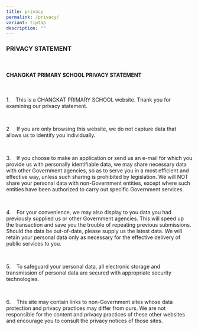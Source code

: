 ```yaml
---
title: privacy
permalink: /privacy/
variant: tiptap
description: ""
---
```

<h3><strong>PRIVACY STATEMENT</strong></h3>
<p>&nbsp;</p>
<h4><strong>CHANGKAT PRIMARY SCHOOL PRIVACY STATEMENT</strong></h4>
<p><strong>&nbsp;</strong>
</p>
<p>1.&nbsp;&nbsp;&nbsp; This is a CHANGKAT PRIMARY SCHOOL<strong> </strong>website.
Thank you for examining our privacy statement.</p>
<p>&nbsp;&nbsp;&nbsp;&nbsp;&nbsp;&nbsp; &nbsp;</p>
<p>2&nbsp;&nbsp;&nbsp;&nbsp; If you are only browsing this website, we do
not capture data that allows us to identify you individually.</p>
<p>&nbsp;&nbsp;&nbsp;&nbsp;&nbsp;&nbsp; &nbsp;</p>
<p>3.&nbsp;&nbsp;&nbsp; If you choose to make an application or send us an
e-mail for which you provide us with personally identifiable data, we may
share necessary data with other Government agencies, so as to serve you
in a most efficient and effective way, unless such sharing is prohibited
by legislation. We will NOT share your personal data with non-Government
entities, except where such entities have been authorized to carry out
specific Government services.</p>
<p>&nbsp;&nbsp;&nbsp;&nbsp;&nbsp;&nbsp; &nbsp;</p>
<p>4.&nbsp;&nbsp;&nbsp; For your convenience, we may also display to you
data you had previously supplied us or other Government agencies. This
will speed up the transaction and save you the trouble of repeating previous
submissions. Should the data be out-of-date, please supply us the latest
data. We will retain your personal data only as necessary for the effective
delivery of public services to you.</p>
<p>&nbsp;&nbsp;&nbsp;&nbsp;&nbsp;&nbsp; &nbsp;</p>
<p>5.&nbsp;&nbsp;&nbsp; To safeguard your personal data, all electronic storage
and transmission of personal data are secured with appropriate security
technologies.</p>
<p>&nbsp;&nbsp;&nbsp;&nbsp;&nbsp;&nbsp; &nbsp;</p>
<p>6.&nbsp;&nbsp;&nbsp; This site may contain links to non-Government sites
whose data protection and privacy practices may differ from ours. We are
not responsible for the content and privacy practices of these other websites
and encourage you to consult the privacy notices of those sites.</p>
<p>&nbsp;</p>
<p>&nbsp;</p>